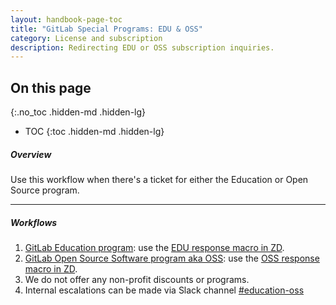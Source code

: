 ```yaml
---
layout: handbook-page-toc
title: "GitLab Special Programs: EDU & OSS"
category: License and subscription
description: Redirecting EDU or OSS subscription inquiries.
---
```


## On this page
{:.no_toc .hidden-md .hidden-lg}

- TOC
{:toc .hidden-md .hidden-lg}

##### Overview

Use this workflow when there's a ticket for either the Education or Open Source program.

---
##### Workflows
1. [GitLab Education program](https://about.gitlab.com/solutions/education/): use the [EDU response macro in ZD](https://gitlab.zendesk.com/agent/admin/macros/360026025159).
1. [GitLab Open Source Software program aka OSS](https://about.gitlab.com/solutions/open-source/join/): use the [OSS response macro in ZD](https://gitlab.zendesk.com/agent/admin/macros/360026025179).
1. We do not offer any non-profit discounts or programs.
1. Internal escalations can be made via Slack channel [#education-oss](https://gitlab.slack.com/archives/CB21NTDJQ)
